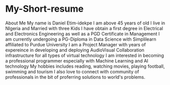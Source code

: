 # My-Short-resume
About Me
My name is Daniel Etim-idekpe
I am above 45 years of old
I live in NIgeria and Married with three Kids
I have obtain a first degree in Electrical and Electronics Engineering as well as a PGD Certificate in Management
I am currently undergoing a PG-Diploma in Data Science with Simplilearn affiliated to Purdue University
I am a Project Manager with years of expereince in developing and deploying AudioVisual Collaboration infrastructure for all types of virtual technology
I am interested in becoming a professional programmer especially with Machine Learning and AI technology
My hobbies includes reading, watching movies, playing football, swimming and tourism
I also love to connect with community of professionals in the bit of proferring solutions to world's problems.
